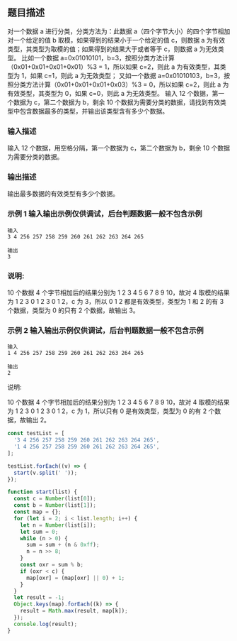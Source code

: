 ## 题目描述

对一个数据 a 进行分类，分类方法为：此数据 a（四个字节大小）的四个字节相加对一个给定的值 b 取模，如果得到的结果小于一个给定的值 c，则数据 a 为有效类型，其类型为取模的值；如果得到的结果大于或者等于 c，则数据 a 为无效类型。
比如一个数据 a=0x01010101，b=3，按照分类方法计算（0x01+0x01+0x01+0x01）%3 = 1，所以如果 c=2，则此 a 为有效类型，其类型为 1，如果 c=1，则此 a 为无效类型；
又如一个数据 a=0x01010103，b=3，按照分类方法计算（0x01+0x01+0x01+0x03）%3 = 0，所以如果 c=2，则此 a 为有效类型，其类型为 0，如果 c=0，则此 a 为无效类型。
输入 12 个数据，第一个数据为 c，第二个数据为 b，剩余 10 个数据为需要分类的数据，请找到有效类型中包含数据最多的类型，并输出该类型含有多少个数据。

### 输入描述

输入 12 个数据，用空格分隔，第一个数据为 c，第二个数据为 b，剩余 10 个数据为需要分类的数据。

### 输出描述

输出最多数据的有效类型有多少个数据。

### 示例 1 输入输出示例仅供调试，后台判题数据一般不包含示例

```
输入
3 4 256 257 258 259 260 261 262 263 264 265

输出
3
```

### 说明:

10 个数据 4 个字节相加后的结果分别为 1 2 3 4 5 6 7 8 9 10，故对 4 取模的结果为 1 2 3 0 1 2 3 0 1 2，c 为 3，所以 0 1 2 都是有效类型，类型为 1 和 2 的有 3 个数据，类型为 0 的只有 2 个数据，故输出 3。

### 示例 2 输入输出示例仅供调试，后台判题数据一般不包含示例

```
输入
1 4 256 257 258 259 260 261 262 263 264 265

输出
2
```

说明:

10 个数据 4 个字节相加后的结果分别为 1 2 3 4 5 6 7 8 9 10，故对 4 取模的结果为 1 2 3 0 1 2 3 0 1 2，c 为 1，所以只有 0 是有效类型，类型为 0 的有 2 个数据，故输出 2。

```js
const testList = [
  '3 4 256 257 258 259 260 261 262 263 264 265',
  '1 4 256 257 258 259 260 261 262 263 264 265',
];

testList.forEach((v) => {
  start(v.split(' '));
});

function start(list) {
  const c = Number(list[0]);
  const b = Number(list[1]);
  const map = {};
  for (let i = 2; i < list.length; i++) {
    let n = Number(list[i]);
    let sum = 0;
    while (n > 0) {
      sum = sum + (n & 0xff);
      n = n >> 8;
    }
    const oxr = sum % b;
    if (oxr < c) {
      map[oxr] = (map[oxr] || 0) + 1;
    }
  }
  let result = -1;
  Object.keys(map).forEach((k) => {
    result = Math.max(result, map[k]);
  });
  console.log(result);
}
```
